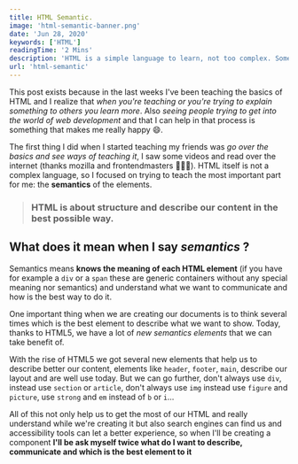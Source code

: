 ```yaml
---
title: HTML Semantic.
image: 'html-semantic-banner.png'
date: 'Jun 28, 2020'
keywords: ['HTML']
readingTime: '2 Mins'
description: 'HTML is a simple language to learn, not too complex. Something important is often not taken in mind though, the semantics of the language.'
url: 'html-semantic'
---
```


This post exists because in the last weeks I've been teaching the basics of HTML and I realize that *when you're teaching or you're trying to explain something to others you learn more*. Also *seeing people trying to get into the world of web development* and that I can help in that process is something that makes me really happy 😄.

The first thing I did when I started teaching my friends was *go over the basics and see ways of teaching it*, I saw some videos and read over the internet (thanks mozilla and frontendmasters 🎉👏👏). HTML itself is not a complex language, so I focused on trying to teach the most important part for me: the **semantics** of the elements.

> ### HTML is about **structure and describe our content** in the best possible way.

## What does it mean when I say *semantics* ?

Semantics means **knows the meaning of each HTML element** (if you have for example a `div` or a `span` these are generic containers without any special meaning nor semantics) and understand what we want to communicate and how is the best way to do it.

One important thing when we are creating our documents is to think several times which is the best element to describe what we want to show. Today, thanks to HTML5, we have a lot of *new semantics elements* that we can take benefit of.

With the rise of HTML5 we got several new elements that help us to describe better our content, elements like `header`, `footer`, `main`, describe our layout and are well use today. But we can go further, don't always use `div`, instead use `section` or `article`, don't always use `img` instead use `figure` and `picture`, use `strong` and `em` instead of `b` or `i`...

All of this not only help us to get the most of our HTML and really understand while we're creating it but also search engines can find us and accessibility tools can let a better experience, so when I'll be creating a component **I'll be ask myself twice what do I want to describe, communicate and which is the best element to it**
